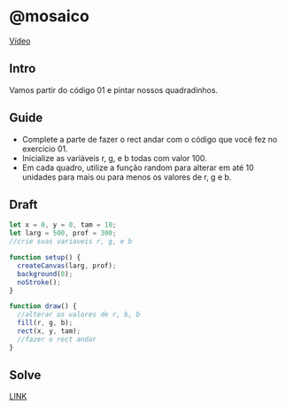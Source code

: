 # @mosaico

[Vídeo](https://user-images.githubusercontent.com/4747652/227681901-f5331fb0-9a72-49c6-a652-a8a9097accd9.mp4)

## Intro

Vamos partir do código 01 e pintar nossos quadradinhos.

## Guide

- Complete a parte de fazer o rect andar com o código que você fez no exercício 01.
- Inicialize as variáveis r, g, e b todas com valor 100. 
- Em cada quadro, utilize a função random para alterar em até 10 unidades para mais ou para menos os valores de r, g e b.

## Draft

```js
let x = 0, y = 0, tam = 10;
let larg = 500, prof = 300;
//crie suas variaveis r, g, e b

function setup() {
  createCanvas(larg, prof);
  background(0);
  noStroke();
}

function draw() {
  //alterar os valores de r, b, b
  fill(r, g, b);
  rect(x, y, tam);
  //fazer o rect andar
}
```

## Solve

[LINK](https://editor.p5js.org/sena.ufc/sketches/-j5a1l4s4)